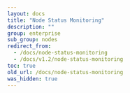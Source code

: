 ```yaml
---
layout: docs
title: "Node Status Monitoring"
description: ""
group: enterprise
sub_group: nodes
redirect_from:
  - /docs/node-status-monitoring
  - /docs/v1.2/node-status-monitoring
toc: true
old_url: /docs/node-status-monitoring
was_hidden: true
---
```

